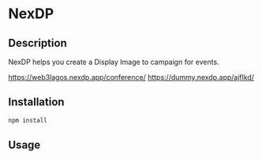 # NexDP

## Description
NexDP helps you create a Display Image to campaign for events.


https://web3lagos.nexdp.app/conference/
https://dummy.nexdp.app/ajflkd/

## Installation

```bash
npm install
```

## Usage

